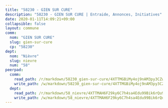 ```yaml
---
title: "58230 - GIEN SUR CURE"
description: "58230 - GIEN SUR CURE | Entraide, Annonces, Initiatives"
date: 2020-01-11T14:09:21+09:00
collapsible: false
layout: commune
comm:
  nom: "GIEN SUR CURE"
  slug: gien-sur-cure
  cp: "58230"
dept:
  nom: "Nièvre"
  slug: nievre
  num: "58"
peerpad:
  comm:
    read_path: /r/markdown/58230_gien-sur-cure/4XTTMGBiMy4oj9nAM3py3CZwbdXugiU1VPw2Q5BaMJTQMWG4N
    write_path: /w/markdown/58230_gien-sur-cure/4XTTMGBiMy4oj9nAM3py3CZwbdXugiU1VPw2Q5BaMJTQMWG4N-K3TgU5Mz8p9R45KQE3SQ61WJw35uRp9Cek8xGQSyZXyRCGHBY9MQLfmG8gHSSmfb7jQjMgEwZCRrbHGxw4YnHPVeZcqUyHixnENksKzV3ReHRVj6FmzVSUZSosi6MrhZxJenoNrS
  dept:
    read_path: /r/markdown/58_nievre/4XTTMAH6F29ky6C7h4sa4Edu99Bik6rQu9XbiuBD1DvLw22pb
    write_path: /w/markdown/58_nievre/4XTTMAH6F29ky6C7h4sa4Edu99Bik6rQu9XbiuBD1DvLw22pb-K3TgUtHs3LnA4VP5N1eQxK9UkiWFz8M5ZP7N97wnUEM9Wfw65apM3LnvEX8HhP2Sd27LDh5t4GgmkbGDUaCqpnkD9BJGbaMbkS8idf1DYkYaRo6rACHXiR4PjahH89PiAFqFL3Lf
---
```


